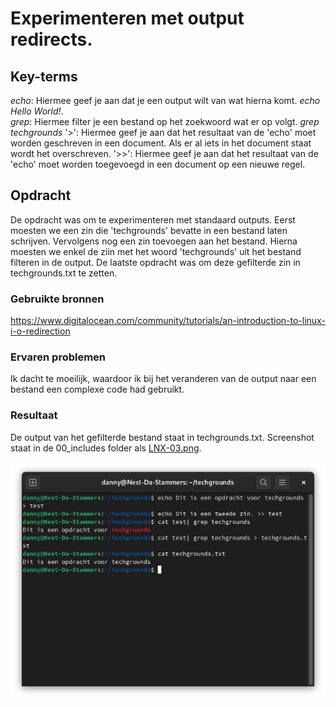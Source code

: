 # Experimenteren met output redirects.

## Key-terms
*echo*: Hiermee geef je aan dat je een output wilt van wat hierna komt. *echo Hello World!*.  
*grep*: Hiermee filter je een bestand op het zoekwoord wat er op volgt. *grep techgrounds*
'>': Hiermee geef je aan dat het resultaat van de 'echo' moet worden geschreven in een document. Als er al iets in het document staat wordt het overschreven.
'>>': Hiermee geef je aan dat het resultaat van de 'echo' moet worden toegevoegd in een document op een nieuwe regel.

## Opdracht
De opdracht was om te experimenteren met standaard outputs. Eerst moesten we een zin die 'techgrounds' bevatte in een bestand laten schrijven. Vervolgens nog een zin toevoegen aan het bestand.
Hierna moesten we enkel de ziin met het woord 'techgrounds' uit het bestand filteren in de output.
De laatste opdracht was om deze gefilterde zin in techgrounds.txt te zetten.

### Gebruikte bronnen
https://www.digitalocean.com/community/tutorials/an-introduction-to-linux-i-o-redirection

### Ervaren problemen
Ik dacht te moeilijk, waardoor ik bij het veranderen van de output naar een bestand een complexe code had gebruikt.

### Resultaat
De output van het gefilterde bestand staat in techgrounds.txt. Screenshot staat in de 00_includes folder als [LNX-03.png](/00_includes/LNX-03.png).

![](/00_includes/LNX-03.png)
